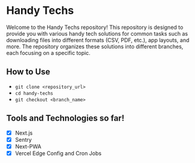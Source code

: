 # Handy Techs

Welcome to the Handy Techs repository! This repository is designed to provide you with various handy tech solutions for common tasks such as downloading files into different formats (CSV, PDF, etc.), app layouts, and more. The repository organizes these solutions into different branches, each focusing on a specific topic.

## How to Use

-   `git clone <repository_url>`
-   `cd handy-techs`
-   `git checkout <branch_name>`

## Tools and Technologies so far!

-   [x] Next.js
-   [x] Sentry
-   [x] Next-PWA
-   [x] Vercel Edge Config and Cron Jobs
